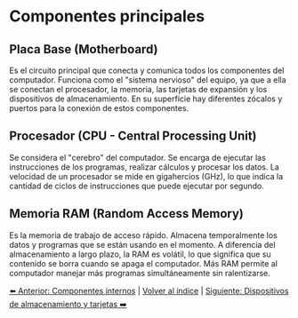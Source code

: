 # Componentes principales

## Placa Base (Motherboard)
Es el circuito principal que conecta y comunica todos los componentes del computador. Funciona como el "sistema nervioso" del equipo, ya que a ella se conectan el procesador, la memoria, las tarjetas de expansión y los dispositivos de almacenamiento. En su superficie hay diferentes zócalos y puertos para la conexión de estos componentes.

## Procesador (CPU - Central Processing Unit)
Se considera el "cerebro" del computador. Se encarga de ejecutar las instrucciones de los programas, realizar cálculos y procesar los datos. La velocidad de un procesador se mide en gigahercios (GHz), lo que indica la cantidad de ciclos de instrucciones que puede ejecutar por segundo.

## Memoria RAM (Random Access Memory)
Es la memoria de trabajo de acceso rápido. Almacena temporalmente los datos y programas que se están usando en el momento. A diferencia del almacenamiento a largo plazo, la RAM es volátil, lo que significa que su contenido se borra cuando se apaga el computador. Más RAM permite al computador manejar más programas simultáneamente sin ralentizarse.

[⬅️ Anterior: Componentes internos](ComponentesInternos.md) | [Volver al índice](../TablaDeContenidos.md) | [Siguiente: Dispositivos de almacenamiento y tarjetas ➡️](AlmacenamientoTarjetas.md)